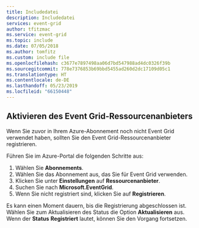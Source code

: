 ```yaml
---
title: Includedatei
description: Includedatei
services: event-grid
author: tfitzmac
ms.service: event-grid
ms.topic: include
ms.date: 07/05/2018
ms.author: tomfitz
ms.custom: include file
ms.openlocfilehash: c3677e7897498aa06d7bd547988ad4dc0326f39b
ms.sourcegitcommit: 778e7376853b69bbd5455ad260d2dc17109d05c1
ms.translationtype: HT
ms.contentlocale: de-DE
ms.lasthandoff: 05/23/2019
ms.locfileid: "66150448"
---
```

## <a name="enable-event-grid-resource-provider"></a>Aktivieren des Event Grid-Ressourcenanbieters

Wenn Sie zuvor in Ihrem Azure-Abonnement noch nicht Event Grid verwendet haben, sollten Sie den Event Grid-Ressourcenanbieter registrieren.

Führen Sie im Azure-Portal die folgenden Schritte aus:

1. Wählen Sie **Abonnements**.
1. Wählen Sie das Abonnement aus, das Sie für Event Grid verwenden.
1. Klicken Sie unter **Einstellungen** auf **Ressourcenanbieter**.
1. Suchen Sie nach **Microsoft.EventGrid**.
1. Wenn Sie nicht registriert sind, klicken Sie auf **Registrieren**. 

Es kann einen Moment dauern, bis die Registrierung abgeschlossen ist. Wählen Sie zum Aktualisieren des Status die Option **Aktualisieren** aus. Wenn der **Status** **Registriert** lautet, können Sie den Vorgang fortsetzen.